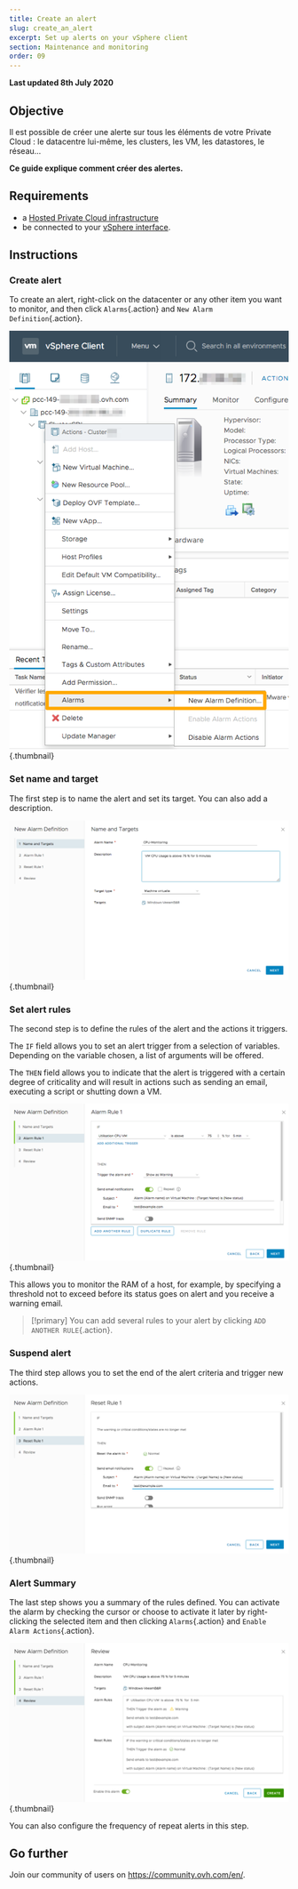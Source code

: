 ```yaml
---
title: Create an alert
slug: create_an_alert
excerpt: Set up alerts on your vSphere client
section: Maintenance and monitoring
order: 09
---
```


**Last updated 8th July 2020**

## Objective

Il est possible de créer une alerte sur tous les éléments de votre Private Cloud : le datacentre lui-même, les clusters, les VM, les datastores, le réseau...

**Ce guide explique comment créer des alertes.**

## Requirements

- a [Hosted Private Cloud infrastructure](https://www.ovhcloud.com/en-gb/enterprise/products/hosted-private-cloud/)
- be connected to your [vSphere interface](../login-vsphere-interface/).

## Instructions

### Create alert

To create an alert, right-click on the datacenter or any other item you want to monitor, and then click `Alarms`{.action} and `New Alarm Definition`{.action}.

![creation alerte](images/alarms01.png){.thumbnail}

### Set name and target

The first step is to name the alert and set its target. You can also add a description.

![nom et cible de l'alerte](images/alarms02.png){.thumbnail}

### Set alert rules

The second step is to define the rules of the alert and the actions it triggers.

The `IF` field allows you to set an alert trigger from a selection of variables. Depending on the variable chosen, a list of arguments will be offered.

The `THEN` field allows you to indicate that the alert is triggered with a certain degree of criticality and will result in actions such as sending an email, executing a script or shutting down a VM.

![règles de l'alerte](images/alarms03.png){.thumbnail}

This allows you to monitor the RAM of a host, for example, by specifying a threshold not to exceed before its status goes on alert and you receive a warning email.

> [!primary]
> You can add several rules to your alert by clicking `ADD ANOTHER RULE`{.action}.
>

### Suspend alert

The third step allows you to set the end of the alert criteria and trigger new actions.

![interruption de l'alerte](images/alarms04.png){.thumbnail}

### Alert Summary

The last step shows you a summary of the rules defined. You can activate the alarm by checking the cursor or choose to activate it later by right-clicking the selected item and then clicking `Alarms`{.action} and `Enable Alarm Actions`{.action}.

![résumé de l'alerte](images/alarms05.png){.thumbnail}

You can also configure the frequency of repeat alerts in this step.

## Go further

Join our community of users on <https://community.ovh.com/en/>.
